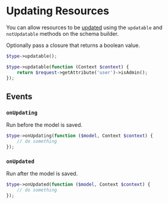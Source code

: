 # Updating Resources

You can allow resources to be [updated](https://jsonapi.org/format/#crud-updating) using the `updatable` and `notUpdatable` methods on the schema builder. 

Optionally pass a closure that returns a boolean value.

```php
$type->updatable();

$type->updatable(function (Context $context) {
    return $request->getAttribute('user')->isAdmin();
});
```

## Events

### `onUpdating`

Run before the model is saved.

```php
$type->onUpdating(function ($model, Context $context) {
    // do something
});
```

### `onUpdated`

Run after the model is saved.

```php
$type->onUpdated(function ($model, Context $context) {
    // do something
});
```
